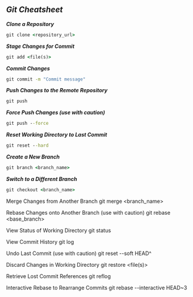 ## _Git Cheatsheet_

**_Clone a Repository_**
```cmd
git clone <repository_url>
```
**_Stage Changes for Commit_**
```cmd
git add <file(s)>
```
**_Commit Changes_**
```cmd
git commit -m "Commit message"
```
**_Push Changes to the Remote Repository_**
```cmd
git push
```
**_Force Push Changes (use with caution)_**
```cmd
git push --force
```
**_Reset Working Directory to Last Commit_**
```cmd
git reset --hard
```
**_Create a New Branch_**
```cmd
git branch <branch_name>
```
**_Switch to a Different Branch_**
```cmd
git checkout <branch_name>
```
 Merge Changes from Another Branch
git merge <branch_name>

 Rebase Changes onto Another Branch (use with caution)
git rebase <base_branch>

 View Status of Working Directory
git status

 View Commit History
git log

 Undo Last Commit (use with caution)
git reset --soft HEAD^

 Discard Changes in Working Directory
git restore <file(s)>

 Retrieve Lost Commit References
git reflog

 Interactive Rebase to Rearrange Commits
git rebase --interactive HEAD~3
